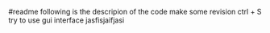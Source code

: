 #readme
following is the descripion of the code
make some revision
ctrl + S
try to use gui interface
jasfisjaifjasi